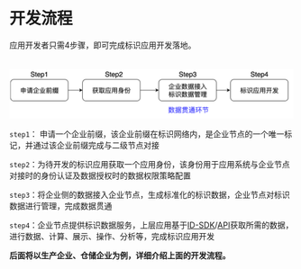 # 开发流程

应用开发者只需4步骤，即可完成标识应用开发落地。

<center><img src="./images/dev-flow.jpg" style="margin-top: 20px"/></center>

`step1`： 申请一个企业前缀，该企业前缀在标识网络内，是企业节点的一个唯一标记，并通过该企业前缀完成与二级节点对接

`step2`：为待开发的标识应用获取一个应用身份，该身份用于应用系统与企业节点对接时的身份认证及数据授权时的数据权限策略配置

`step3`：将企业侧的数据接入企业节点，生成标准化的标识数据，企业节点对标识数据进行管理，完成数据贯通

`step4`：企业节点提供标识数据服务，上层应用基于[ID-SDK](../../sdk/v2/introduction.md)/[API](../../idhub/standard/introduce.md)获取所需的数据，进行数据、计算、展示、操作、分析等，完成标识应用开发

**后面将以生产企业、仓储企业为例，详细介绍上面的开发流程。**